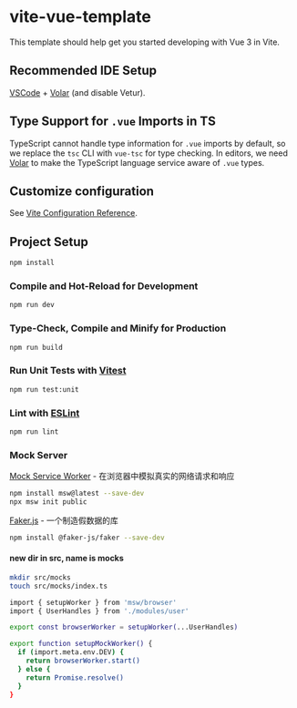 # vite-vue-template

This template should help get you started developing with Vue 3 in Vite.

## Recommended IDE Setup

[VSCode](https://code.visualstudio.com/) + [Volar](https://marketplace.visualstudio.com/items?itemName=Vue.volar) (and disable Vetur).

## Type Support for `.vue` Imports in TS

TypeScript cannot handle type information for `.vue` imports by default, so we replace the `tsc` CLI with `vue-tsc` for type checking. In editors, we need [Volar](https://marketplace.visualstudio.com/items?itemName=Vue.volar) to make the TypeScript language service aware of `.vue` types.

## Customize configuration

See [Vite Configuration Reference](https://vitejs.dev/config/).

## Project Setup

```sh
npm install
```

### Compile and Hot-Reload for Development

```sh
npm run dev
```

### Type-Check, Compile and Minify for Production

```sh
npm run build
```

### Run Unit Tests with [Vitest](https://vitest.dev/)

```sh
npm run test:unit
```

### Lint with [ESLint](https://eslint.org/)

```sh
npm run lint
```

### Mock Server

[Mock Service Worker](https://mswjs.io/) - 在浏览器中模拟真实的网络请求和响应

```sh
npm install msw@latest --save-dev
npx msw init public
```

[Faker.js](https://fakerjs.dev/) - 一个制造假数据的库

```sh
npm install @faker-js/faker --save-dev
```

#### new dir in src, name is mocks

```sh
mkdir src/mocks
touch src/mocks/index.ts

import { setupWorker } from 'msw/browser'
import { UserHandles } from './modules/user'

export const browserWorker = setupWorker(...UserHandles)

export function setupMockWorker() {
  if (import.meta.env.DEV) {
    return browserWorker.start()
  } else {
    return Promise.resolve()
  }
}
```
